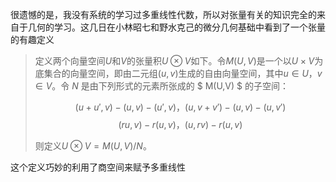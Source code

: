 很遗憾的是，我没有系统的学习过多重线性代数，所以对张量有关的知识完全的来自于几何的学习。这几日在小林昭七和野水克己的微分几何基础中看到了一个张量的有趣定义

> 定义两个向量空间$U$和$V$的张量积$U \otimes V$如下。令$M(U,V)$是一个以$U\times V$为底集合的向量空间，即由二元组$(u,v)$生成的自由向量空间，其中$u \in U$，$v \in V$。令 $N$ 是由下列形式的元素所张成的 $ M(U,V) $ 的子空间：
> 
> $$
> (u + u', v) - (u,v) - (u', v)，(u,v+v')-(u,v)-(u,v')
> $$$$
> (ru,v)-r(u,v)，(u,rv)-r(u,v)
> $$
> 
> 则定义$U\otimes V = M(U,V)/N$。

这个定义巧妙的利用了商空间来赋予多重线性
